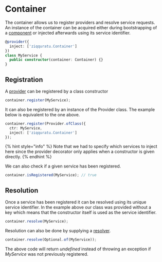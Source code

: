 # Container

The container allows us to register providers and resolve service requests. An instance of the container can be acquired either during bootstrapping of a [component](components.md) or injected afterwards using its service identifier.

```typescript
@provider({
  inject: ['ziqquratu.Container']
})
class MyService {
  public constructor(container: Container) {}
}
```

## Registration

A [provider](providers.md) can be registered by a class constructor

```typescript
container.register(MyService);
```

It can also be registered by an instance of the Provider class. The example below is equivalent to the one above.

```typescript
container.register(Provider.ofClass({
  ctr: MyService,
  inject: ['ziqquratu.Container']
});
```

{% hint style="info" %}
Note that we had to specify which services to inject here since the provider decorator only applies when a constructor is given directly.
{% endhint %}

We can also check if a given service has been registered.

```typescript
container.isRegistered(MyService); // true
```

## Resolution

Once a service has been registered it can be resolved using its unique service identifier. In the example above our class was provided without a key which means that the constructor itself is used as the service identifier.

```typescript
container.resolve(MyService);
```

Resolution can also be done by supplying a [resolver](resolvers.md). 

```typescript
container.resolve(Optional.of(MyService));
```

The above code will return _undefined_ instead of throwing an exception if  _MyService_ was not previously registered.

